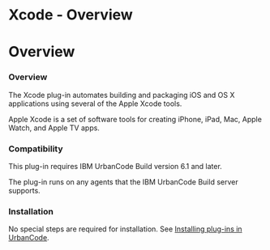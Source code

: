 
Xcode - Overview
================

# Overview


### Overview




The Xcode plug-in automates building and packaging iOS and OS X applications using several of the Apple Xcode tools.

Apple Xcode is a set of software tools for creating iPhone, iPad, Mac, Apple Watch, and Apple TV apps.

### Compatibility

This plug-in requires IBM UrbanCode Build version 6.1 and later.

The plug-in runs on any agents that the IBM UrbanCode Build server supports.

### Installation

No special steps are required for installation. See [Installing plug-ins in UrbanCode](https://community.ibm.com/community/user/wasdevops/blogs/laurel-dickson-bull1/2022/06/13/install-plugins "Installing plug-ins in UrbanCode").

